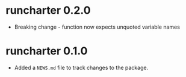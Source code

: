 # runcharter 0.2.0

* Breaking change - function now expects unquoted variable names

# runcharter 0.1.0

* Added a `NEWS.md` file to track changes to the package.
